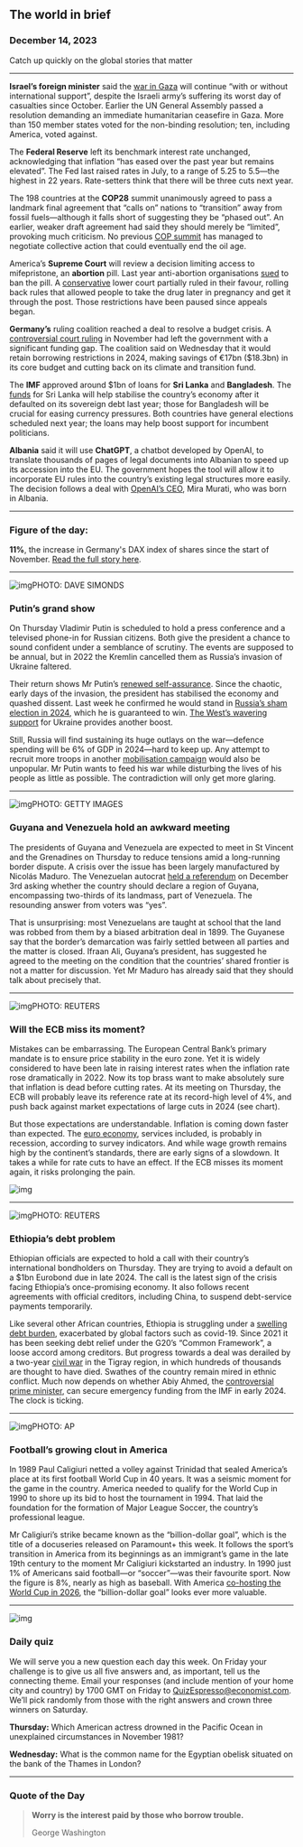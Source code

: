 ## The world in brief

### December 14, 2023

Catch up quickly on the global stories that matter



------



**Israel’s foreign minister** said the [war in Gaza](https://www.economist.com/middle-east-and-africa/2023/12/10/israel-has-just-a-few-weeks-left-to-destroy-hamas) will continue “with or without international support”, despite the Israeli army’s suffering its worst day of casualties since October. Earlier the UN General Assembly passed a resolution demanding an immediate humanitarian ceasefire in Gaza. More than 150 member states voted for the non-binding resolution; ten, including America, voted against.

The **Federal Reserve** left its benchmark interest rate unchanged, acknowledging that inflation “has eased over the past year but remains elevated”. The Fed last raised rates in July, to a range of 5.25 to 5.5—the highest in 22 years. Rate-setters think that there will be three cuts next year.

The 198 countries at the **COP28** summit unanimously agreed to pass a landmark final agreement that “calls on” nations to “transition” away from fossil fuels—although it falls short of suggesting they be “phased out”. An earlier, weaker draft agreement had said they should merely be “limited”, provoking much criticism. No previous [COP summit](https://www.economist.com/business/2023/11/16/three-climate-fights-will-dominate-cop28) has managed to negotiate collective action that could eventually end the oil age.

America’s **Supreme Court** will review a decision limiting access to mifepristone, an **abortion** pill. Last year anti-abortion organisations [sued](https://www.economist.com/united-states/2023/04/08/a-federal-judge-in-texas-rules-against-a-popular-abortion-medication) to ban the pill. A [conservative](https://www.economist.com/united-states/2023/11/30/a-maga-court-in-new-orleans-is-shaping-the-supreme-courts-agenda) lower court partially ruled in their favour, rolling back rules that allowed people to take the drug later in pregnancy and get it through the post. Those restrictions have been paused since appeals began.

**Germany’s** ruling coalition reached a deal to resolve a budget crisis. A [controversial court ruling](https://www.economist.com/europe/2023/11/30/germanys-ruling-coalition-grapples-with-a-wrecked-budget) in November had left the government with a significant funding gap. The coalition said on Wednesday that it would retain borrowing restrictions in 2024, making savings of €17bn ($18.3bn) in its core budget and cutting back on its climate and transition fund.

The **IMF** approved around $1bn of loans for **Sri Lanka** and **Bangladesh**. The [funds](https://www.economist.com/finance-and-economics/2023/04/04/the-imf-faces-a-nightmarish-identity-crisis) for Sri Lanka will help stabilise the country’s economy after it defaulted on its sovereign debt last year; those for Bangladesh will be crucial for easing currency pressures. Both countries have general elections scheduled next year; the loans may help boost support for incumbent politicians.

**Albania** said it will use **ChatGPT**, a chatbot developed by OpenAI, to translate thousands of pages of legal documents into Albanian to speed up its accession into the EU. The government hopes the tool will allow it to incorporate EU rules into the country’s existing legal structures more easily. The decision follows a deal with [OpenAI’s CEO](https://www.economist.com/business/2023/11/21/inside-openais-weird-governance-structure), Mira Murati, who was born in Albania.



------



### Figure of the day: 

**11%**, the increase in Germany's DAX index of shares since the start of November. [Read the full story here](https://www.economist.com/finance-and-economics/2023/12/12/europes-economy-is-in-a-bad-way-policymakers-need-to-react).



------



![img](https://niceboy.online/insight/public/Espresso/PHOTOS/20231216_dap342.jpg)PHOTO: DAVE SIMONDS

### Putin’s grand show

On Thursday Vladimir Putin is scheduled to hold a press conference and a televised phone-in for Russian citizens. Both give the president a chance to sound confident under a semblance of scrutiny. The events are supposed to be annual, but in 2022 the Kremlin cancelled them as Russia’s invasion of Ukraine faltered.

Their return shows Mr Putin’s [renewed self-assurance](https://www.economist.com/briefing/2023/11/30/how-putin-is-reshaping-russia-to-keep-his-war-machine-running). Since the chaotic, early days of the invasion, the president has stabilised the economy and quashed dissent. Last week he confirmed he would stand in [Russia’s sham election in 2024](https://www.economist.com/the-world-ahead/2023/11/13/vladimir-putin-cannot-keep-funding-his-war-for-ever), which he is guaranteed to win. [The West’s wavering support](https://www.economist.com/europe/2023/12/11/volodymyr-zelensky-tries-to-shake-congress-out-of-paralysis) for Ukraine provides another boost.

Still, Russia will find sustaining its huge outlays on the war—defence spending will be 6% of GDP in 2024—hard to keep up. Any attempt to recruit more troops in another [mobilisation campaign](https://www.economist.com/the-economist-explains/2022/09/24/how-russia-is-conscripting-men-to-fight-in-ukraine) would also be unpopular. Mr Putin wants to feed his war while disturbing the lives of his people as little as possible. The contradiction will only get more glaring.



------



![img](https://niceboy.online/insight/public/Espresso/PHOTOS/20231216_dap336.jpg)PHOTO: GETTY IMAGES

### Guyana and Venezuela hold an awkward meeting

The presidents of Guyana and Venezuela are expected to meet in St Vincent and the Grenadines on Thursday to reduce tensions amid a long-running border dispute. A crisis over the issue has been largely manufactured by Nicolás Maduro. The Venezuelan autocrat [held a referendum](https://www.economist.com/the-americas/2023/12/04/venezuelas-autocrat-nicolas-maduro-threatens-to-annex-guyana) on December 3rd asking whether the country should declare a region of Guyana, encompassing two-thirds of its landmass, part of Venezuela. The resounding answer from voters was “yes”.

That is unsurprising: most Venezuelans are taught at school that the land was robbed from them by a biased arbitration deal in 1899. The Guyanese say that the border’s demarcation was fairly settled between all parties and the matter is closed. Ifraan Ali, Guyana’s president, has suggested he agreed to the meeting on the condition that the countries’ shared frontier is not a matter for discussion. Yet Mr Maduro has already said that they should talk about precisely that.



------



![img](https://niceboy.online/insight/public/Espresso/PHOTOS/20231216_dap339.jpg)PHOTO: REUTERS

### Will the ECB miss its moment?

Mistakes can be embarrassing. The European Central Bank’s primary mandate is to ensure price stability in the euro zone. Yet it is widely considered to have been late in raising interest rates when the inflation rate rose dramatically in 2022. Now its top brass want to make absolutely sure that inflation is dead before cutting rates. At its meeting on Thursday, the ECB will probably leave its reference rate at its record-high level of 4%, and push back against market expectations of large cuts in 2024 (see chart).

But those expectations are understandable. Inflation is coming down faster than expected. The [euro economy](https://www.economist.com/finance-and-economics/2023/12/12/europes-economy-is-in-a-bad-way-policymakers-need-to-react), services included, is probably in recession, according to survey indicators. And while wage growth remains high by the continent’s standards, there are early signs of a slowdown. It takes a while for rate cuts to have an effect. If the ECB misses its moment again, it risks prolonging the pain.

![img](https://niceboy.online/insight/public/Espresso/PHOTOS/20231216_DAC724.jpg)



------



![img](https://niceboy.online/insight/public/Espresso/PHOTOS/20231216_dap331.jpg)PHOTO: REUTERS

### Ethiopia’s debt problem

Ethiopian officials are expected to hold a call with their country’s international bondholders on Thursday. They are trying to avoid a default on a $1bn Eurobond due in late 2024. The call is the latest sign of the crisis facing Ethiopia’s once-promising economy. It also follows recent agreements with official creditors, including China, to suspend debt-service payments temporarily.

Like several other African countries, Ethiopia is struggling under a [swelling debt burden](https://www.economist.com/middle-east-and-africa/2023/05/16/africa-faces-a-mounting-debt-crisis), exacerbated by global factors such as covid-19. Since 2021 it has been seeking debt relief under the G20’s “Common Framework”, a loose accord among creditors. But progress towards a deal was derailed by a two-year [civil war](https://www.economist.com/middle-east-and-africa/2022/11/04/a-peace-deal-highlights-the-pointlessness-of-ethiopias-war) in the Tigray region, in which hundreds of thousands are thought to have died. Swathes of the country remain mired in ethnic conflict. Much now depends on whether Abiy Ahmed, the [controversial prime minister](https://www.economist.com/middle-east-and-africa/2023/11/02/ethiopias-prime-minister-wants-a-red-sea-harbour), can secure emergency funding from the IMF in early 2024. The clock is ticking.



------



![img](https://niceboy.online/insight/public/Espresso/PHOTOS/20231216_dap333.jpg)PHOTO: AP

### Football’s growing clout in America

In 1989 Paul Caligiuri netted a volley against Trinidad that sealed America’s place at its first football World Cup in 40 years. It was a seismic moment for the game in the country. America needed to qualify for the World Cup in 1990 to shore up its bid to host the tournament in 1994. That laid the foundation for the formation of Major League Soccer, the country’s professional league.

Mr Caligiuri’s strike became known as the “billion-dollar goal”, which is the title of a docuseries released on Paramount+ this week. It follows the sport’s transition in America from its beginnings as an immigrant’s game in the late 19th century to the moment Mr Caligiuri kickstarted an industry. In 1990 just 1% of Americans said football—or “soccer”—was their favourite sport. Now the figure is 8%, nearly as high as baseball. With America [co-hosting the World Cup in 2026](https://www.economist.com/the-americas/2018/06/14/bickering-north-americans-win-the-right-to-host-footballs-world-cup), the “billion-dollar goal” looks ever more valuable.



------



![img](https://niceboy.online/insight/public/Espresso/PHOTOS/QuizNEW_206.jpeg)

### Daily quiz

We will serve you a new question each day this week. On Friday your challenge is to give us all five answers and, as important, tell us the connecting theme. Email your responses (and include mention of your home city and country) by 1700 GMT on Friday to [QuizEspresso@economist.com](https://mail.google.com/mail/?view=cm&fs=1&tf=1&to=QuizEspresso@economist.com). We’ll pick randomly from those with the right answers and crown three winners on Saturday.

**Thursday:** Which American actress drowned in the Pacific Ocean in unexplained circumstances in November 1981?

**Wednesday:** What is the common name for the Egyptian obelisk situated on the bank of the Thames in London?



------



### Quote of the Day

> **Worry is the interest paid by those who borrow trouble.**
>
> George Washington







